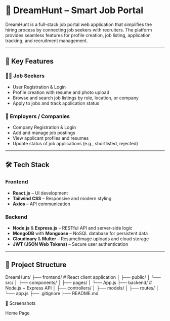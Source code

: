 # 💼 DreamHunt – Smart Job Portal

DreamHunt is a full-stack job portal web application that simplifies the hiring process by connecting job seekers with recruiters. The platform provides seamless features for profile creation, job listing, application tracking, and recruitment management.

---

## 🚀 Key Features

### 👨‍💻 Job Seekers
- User Registration & Login
- Profile creation with resume and photo upload
- Browse and search job listings by role, location, or company
- Apply to jobs and track application status

### 🏢 Employers / Companies
- Company Registration & Login
- Add and manage job postings
- View applicant profiles and resumes
- Update status of job applications (e.g., shortlisted, rejected)

---

## 🛠️ Tech Stack

### Frontend
- **React.js** – UI development
- **Tailwind CSS** – Responsive and modern styling
- **Axios** – API communication

### Backend
- **Node.js** & **Express.js** – RESTful API and server-side logic
- **MongoDB** with **Mongoose** – NoSQL database for persistent data
- **Cloudinary** & **Multer** – Resume/image uploads and cloud storage
- **JWT (JSON Web Tokens)** – Secure user authentication

---

## 📂 Project Structure

DreamHunt/
├── frontend/ # React client application
│ ├── public/
│ └── src/
│ ├── components/
│ ├── pages/
│ └── App.js
├── backend/ # Node.js + Express API
│ ├── controllers/
│ ├── models/
│ ├── routes/
│ └── app.js
├── .gitignore
├── README.md




📸 Screenshots
<!-- Add screenshots of UI here -->
Home Page













